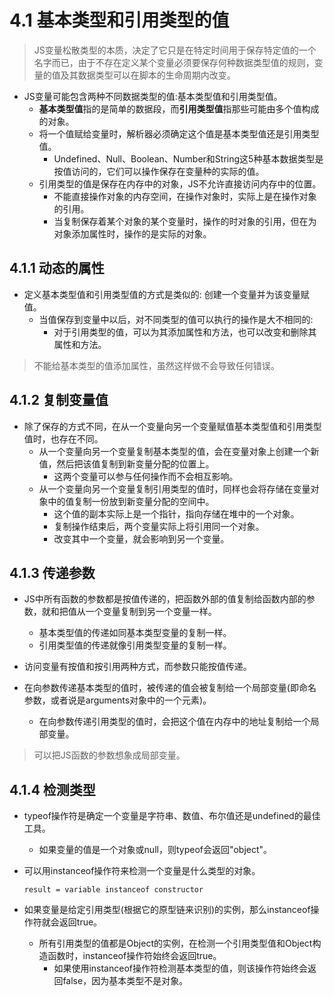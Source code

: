 # 4.1 基本类型和引用类型的值

> JS变量松散类型的本质，决定了它只是在特定时间用于保存特定值的一个名字而已，由于不存在定义某个变量必须要保存何种数据类型值的规则，变量的值及其数据类型可以在脚本的生命周期内改变。

- JS变量可能包含两种不同数据类型的值:基本类型值和引用类型值。
  - **基本类型值**指的是简单的数据段，而**引用类型值**指那些可能由多个值构成的对象。
  - 将一个值赋给变量时，解析器必须确定这个值是基本类型值还是引用类型值。
    - Undefined、Null、Boolean、Number和String这5种基本数据类型是按值访问的，它们可以操作保存在变量种的实际的值。
  - 引用类型的值是保存在内存中的对象，JS不允许直接访问内存中的位置。
    - 不能直接操作对象的内存空间，在操作对象时，实际上是在操作对象的引用。
    - 当复制保存着某个对象的某个变量时，操作的时对象的引用，但在为对象添加属性时，操作的是实际的对象。

## 4.1.1 动态的属性

- 定义基本类型值和引用类型值的方式是类似的: 创建一个变量并为该变量赋值。
  - 当值保存到变量中以后，对不同类型的值可以执行的操作是大不相同的:
    - 对于引用类型的值，可以为其添加属性和方法，也可以改变和删除其属性和方法。
> 不能给基本类型的值添加属性，虽然这样做不会导致任何错误。

## 4.1.2 复制变量值

- 除了保存的方式不同，在从一个变量向另一个变量赋值基本类型值和引用类型值时，也存在不同。
  - 从一个变量向另一个变量复制基本类型的值，会在变量对象上创建一个新值，然后把该值复制到新变量分配的位置上。
    - 这两个变量可以参与任何操作而不会相互影响。
  - 从一个变量向另一个变量复制引用类型的值时，同样也会将存储在变量对象中的值复制一份放到新变量分配的空间中。
    - 这个值的副本实际上是一个指针，指向存储在堆中的一个对象。
    - 复制操作结束后，两个变量实际上将引用同一个对象。
    - 改变其中一个变量，就会影响到另一个变量。

## 4.1.3 传递参数

- JS中所有函数的参数都是按值传递的，把函数外部的值复制给函数内部的参数，就和把值从一个变量复制到另一个变量一样。
  - 基本类型值的传递如同基本类型变量的复制一样。
  - 引用类型值的传递就像引用类型变量的复制一样。

- 访问变量有按值和按引用两种方式，而参数只能按值传递。

- 在向参数传递基本类型的值时，被传递的值会被复制给一个局部变量(即命名参数，或者说是arguments对象中的一个元素)。
  - 在向参数传递引用类型的值时，会把这个值在内存中的地址复制给一个局部变量。
> 可以把JS函数的参数想象成局部变量。

## 4.1.4 检测类型

- typeof操作符是确定一个变量是字符串、数值、布尔值还是undefined的最佳工具。
  - 如果变量的值是一个对象或null，则typeof会返回"object"。

- 可以用instanceof操作符来检测一个变量是什么类型的对象。

  `result = variable instanceof constructor`

- 如果变量是给定引用类型(根据它的原型链来识别)的实例，那么instanceof操作符就会返回true。
  - 所有引用类型的值都是Object的实例，在检测一个引用类型值和Object构造函数时，instanceof操作符始终会返回true。
    - 如果使用instanceof操作符检测基本类型的值，则该操作符始终会返回false，因为基本类型不是对象。
